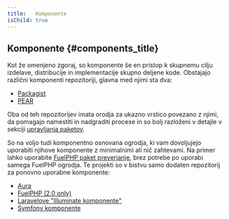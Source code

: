 ```yaml
---
title:   Komponente
isChild: true
---
```


## Komponente {#components_title}

Kot že omenjeno zgoraj, so komponente še en pristop k skupnemu cilju izdelave, distribucije in implementacije skupno deljene kode. Obstajajo
različni komponenti repozitoriji, glavna med njimi sta dva:

* [Packagist](/#composer_and_packagist)
* [PEAR](/#pear)

Oba od teh repozitorijev imata orodja za ukazno vrstico povezano z njimi, da pomagajo namestiti in nadgraditi procese in so bolj
razloženi v detajle v sekciji [upravljanja paketov][dm].

So na voljo tudi komponentno osnovana ogrodja, ki vam dovoljujejo uporabiti njihove komponente z minimalnimi ali nič zahtevami. Na primer
lahko uporabite [FuelPHP paket preverjanje][fuelval], brez potrebe po uporabi samega FuelPHP ogrodja. Te projekti so v bistvu
samo dodaten repozitorij za ponovno uporabne komponente:

  [dm]: /#dependency_management
  [fuelval]: https://github.com/fuelphp/validation

* [Aura](http://auraphp.github.com/)
* [FuelPHP (2.0 only)](https://github.com/fuelphp)
* [Laravelove "Illuminate komponente"](https://github.com/illuminate)
* [Symfony komponente](http://symfony.com/doc/current/components/index.html)
